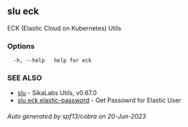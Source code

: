 ## slu eck

ECK (Elastic Cloud on Kubernetes) Utils

### Options

```
  -h, --help   help for eck
```

### SEE ALSO

* [slu](slu.md)	 - SikaLabs Utils, v0.67.0
* [slu eck elastic-password](slu_eck_elastic-password.md)	 - Get Passowrd for Elastic User

###### Auto generated by spf13/cobra on 20-Jun-2023
